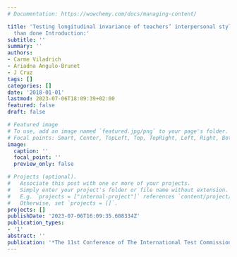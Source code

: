 ```yaml
---
# Documentation: https://wowchemy.com/docs/managing-content/

title: 'Testing longitudinal invariance of teachers’ interpersonal style: easier said
  than done Introduction:'
subtitle: ''
summary: ''
authors:
- Carme Viladrich
- Ariadna Angulo-Brunet
- J Cruz
tags: []
categories: []
date: '2018-01-01'
lastmod: 2023-07-06T18:09:39+02:00
featured: false
draft: false

# Featured image
# To use, add an image named `featured.jpg/png` to your page's folder.
# Focal points: Smart, Center, TopLeft, Top, TopRight, Left, Right, BottomLeft, Bottom, BottomRight.
image:
  caption: ''
  focal_point: ''
  preview_only: false

# Projects (optional).
#   Associate this post with one or more of your projects.
#   Simply enter your project's folder or file name without extension.
#   E.g. `projects = ["internal-project"]` references `content/project/deep-learning/index.md`.
#   Otherwise, set `projects = []`.
projects: []
publishDate: '2023-07-06T16:09:35.608334Z'
publication_types:
- '1'
abstract: ''
publication: '*The 11st Conference of The International Test Commission*'
---
```

